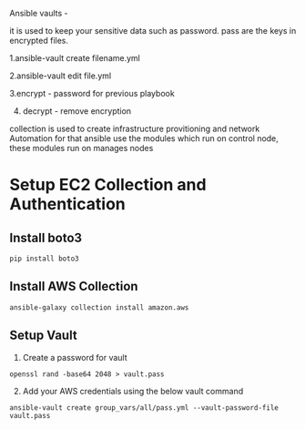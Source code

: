 Ansible vaults -

it is used to keep your sensitive data such as password. pass are the keys in encrypted files.

1.ansible-vault create filename.yml

2.ansible-vault edit file.yml

3.encrypt - password for previous playbook

4. decrypt - remove encryption

collection is used to create infrastructure provitioning and network Automation
for that ansible use the modules which run on control node, these modules run on manages nodes

# Setup EC2 Collection and Authentication

## Install boto3

```
pip install boto3
```

## Install AWS Collection

```
ansible-galaxy collection install amazon.aws
```

## Setup Vault 

1. Create a password for vault

```
openssl rand -base64 2048 > vault.pass
```

2. Add your AWS credentials using the below vault command

```
ansible-vault create group_vars/all/pass.yml --vault-password-file vault.pass
```





